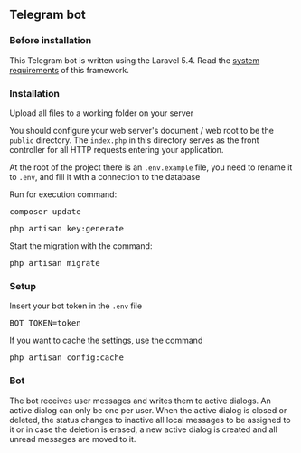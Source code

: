 <h2>Telegram bot</h2>
<h3>Before installation</h3>
<p>This Telegram bot is written using the Laravel 5.4. Read the <a href="https://laravel.com/docs/5.4/installation#server-requirements">system requirements</a> of this framework.</p>

<h3>Installation</h3>
<p>Upload all files to a working folder on your server</p>
<p>You should configure your web server's document / web root to be the  <code>public</code> directory. The <code>index.php</code> in this directory serves as the front controller for all HTTP requests entering your application.</p>
<p>At the root of the project there is an <code>.env.example</code> file, you need to rename it to <code>.env</code>, and fill it with a connection to the database</p>

<p>Run for execution command:</p>
<pre>composer update</pre>
<pre>php artisan key:generate</pre>
<p>Start the migration with the command:</p>
<pre>php artisan migrate</pre>
<h3>Setup</h3>
<p>Insert your bot token in the <code>.env</code> file</p>
<pre>BOT_TOKEN=token</pre> 
<p>If you want to cache the settings, use the command</p>
<pre>php artisan config:cache</pre>
<h3>Bot</h3>
<p>The bot receives user messages and writes them to active dialogs. An active dialog can only be one per user. When the active dialog is closed or deleted, the status changes to inactive all local messages to be assigned to it or in case the deletion is erased, a new active dialog is created and all unread messages are moved to it.</p>
